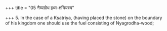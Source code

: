 +++
title = "05 नैय्यग्रोध इध्मः क्षत्रियस्य"

+++
5. In the case of a Kṣatriya, (having placed the stone) on the boundary of his kingdom one should use the fuel consisting of Nyagrodha-wood; 
